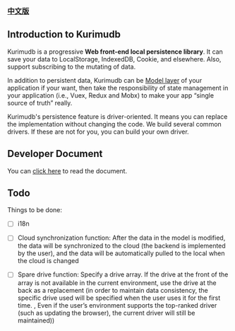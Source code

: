 ### [中文版](./README.md)
## Introduction to Kurimudb

Kurimudb is a progressive **Web front-end local persistence library**. It can save your data to LocalStorage, IndexedDB, Cookie, and elsewhere. Also, support subscribing to the mutating of data.

In addition to persistent data, Kurimudb can be [Model layer](https://en.wikipedia.org/wiki/Model%E2%80%93view%E2%80%93viewmodel#Components_of_MVVM_pattern) of your application if your want, then take the responsibility of state management in your application (i.e., Vuex, Redux and Mobx) to make your app “single source of truth” really.

Kurimudb's persistence feature is driver-oriented. It means you can replace the implementation without changing the code. We build several common drivers. If these are not for you, you can build your own driver.

## Developer Document

You can [click here](https://kurimudb.nito.ink/) to read the document.

## Todo

Things to be done:

- [ ] i18n

- [ ] Cloud synchronization function: After the data in the model is modified, the data will be synchronized to the cloud (the backend is implemented by the user), and the data will be automatically pulled to the local when the cloud is changed

- [ ] Spare drive function: Specify a drive array. If the drive at the front of the array is not available in the current environment, use the drive at the back as a replacement (in order to maintain data consistency, the specific drive used will be specified when the user uses it for the first time. , Even if the user’s environment supports the top-ranked driver (such as updating the browser), the current driver will still be maintained))
